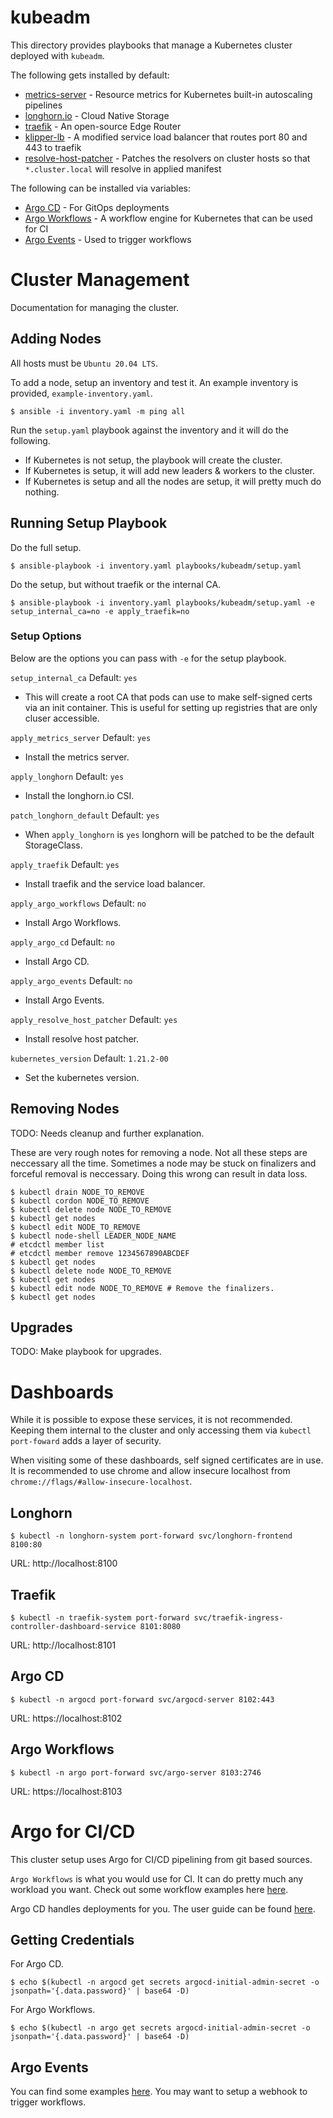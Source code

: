 # kubeadm
This directory provides playbooks that manage a Kubernetes cluster deployed with `kubeadm`.

The following gets installed by default:
* [metrics-server](https://github.com/kubernetes-sigs/metrics-server) - Resource metrics for Kubernetes built-in autoscaling pipelines
* [longhorn.io](https://longhorn.io/) - Cloud Native Storage
* [traefik](https://doc.traefik.io/traefik/) - An open-source Edge Router
* [klipper-lb](https://github.com/k3s-io/klipper-lb/) - A modified service load balancer that routes port 80 and 443 to traefik
* [resolve-host-patcher](https://github.com/scalabledelivery/resolve-host-patcher/) - Patches the resolvers on cluster hosts so that `*.cluster.local` will resolve in applied manifest

The following can be installed via variables:
* [Argo CD](https://github.com/argoproj/argo-cd) - For GitOps deployments
* [Argo Workflows](https://github.com/argoproj/argo-workflows) - A workflow engine for Kubernetes that can be used for CI
* [Argo Events](https://github.com/argoproj/argo-events) - Used to trigger workflows

# Cluster Management
Documentation for managing the cluster.

## Adding Nodes
All hosts must be `Ubuntu 20.04 LTS`.

To add a node, setup an inventory and test it. An example inventory is provided, `example-inventory.yaml`.
```text
$ ansible -i inventory.yaml -m ping all
```

Run the `setup.yaml` playbook against the inventory and it will do the following.

* If Kubernetes is not setup, the playbook will create the cluster.
* If Kubernetes is setup, it will add new leaders & workers to the cluster.
* If Kubernetes is setup and all the nodes are setup, it will pretty much do nothing.

## Running Setup Playbook
Do the full setup.
```text
$ ansible-playbook -i inventory.yaml playbooks/kubeadm/setup.yaml
```
Do the setup, but without traefik or the internal CA.
```text
$ ansible-playbook -i inventory.yaml playbooks/kubeadm/setup.yaml -e setup_internal_ca=no -e apply_traefik=no
```

### Setup Options
Below are the options you can pass with `-e` for the setup playbook.

`setup_internal_ca` Default: `yes`
* This will create a root CA that pods can use to make self-signed certs via an init container. This is useful for setting up registries that are only cluser accessible.

`apply_metrics_server` Default: `yes`
* Install the metrics server.

`apply_longhorn` Default: `yes`
* Install the longhorn.io CSI.

`patch_longhorn_default` Default: `yes`
* When `apply_longhorn` is `yes` longhorn will be patched to be the default StorageClass.

`apply_traefik` Default: `yes`
* Install traefik and the service load balancer.

`apply_argo_workflows` Default: `no`
* Install Argo Workflows.

`apply_argo_cd` Default: `no`
* Install Argo CD.

`apply_argo_events` Default: `no`
* Install Argo Events.

`apply_resolve_host_patcher` Default: `yes`
* Install resolve host patcher.

`kubernetes_version` Default: `1.21.2-00`
* Set the kubernetes version.



## Removing Nodes
TODO: Needs cleanup and further explanation.

These are very rough notes for removing a node. Not all these steps are neccessary all the time. Sometimes a node may be stuck on finalizers and forceful removal is neccessary. Doing this wrong can result in data loss.
```text
$ kubectl drain NODE_TO_REMOVE
$ kubectl cordon NODE_TO_REMOVE
$ kubectl delete node NODE_TO_REMOVE
$ kubectl get nodes
$ kubectl edit NODE_TO_REMOVE
$ kubectl node-shell LEADER_NODE_NAME
# etcdctl member list
# etcdctl member remove 1234567890ABCDEF
$ kubectl get nodes
$ kubectl delete node NODE_TO_REMOVE
$ kubectl get nodes
$ kubectl edit node NODE_TO_REMOVE # Remove the finalizers.
$ kubectl get nodes
```

## Upgrades
TODO: Make playbook for upgrades.


# Dashboards
While it is possible to expose these services, it is not recommended. Keeping them internal to the cluster and only accessing them via `kubectl port-foward` adds a layer of security.

When visiting some of these dashboards, self signed certificates are in use. It is recommended to use chrome and allow insecure localhost from `chrome://flags/#allow-insecure-localhost`.

## Longhorn
```text
$ kubectl -n longhorn-system port-forward svc/longhorn-frontend 8100:80
```
URL: http://localhost:8100

## Traefik
```text
$ kubectl -n traefik-system port-forward svc/traefik-ingress-controller-dashboard-service 8101:8080
```
URL: http://localhost:8101

## Argo CD
```text
$ kubectl -n argocd port-forward svc/argocd-server 8102:443
```
URL: https://localhost:8102

## Argo Workflows
```text
$ kubectl -n argo port-forward svc/argo-server 8103:2746
```
URL: https://localhost:8103

# Argo for CI/CD
This cluster setup uses Argo for CI/CD pipelining from git based sources.

`Argo Workflows` is what you would use for CI. It can do pretty much any workload you want. Check out some workflow examples here [here](https://argoproj.github.io/argo-workflows/examples/).

Argo CD handles deployments for you. The user guide can be found [here](https://argo-cd.readthedocs.io/en/stable/user-guide/).

## Getting Credentials
For Argo CD.
```text
$ echo $(kubectl -n argocd get secrets argocd-initial-admin-secret -o jsonpath='{.data.password}' | base64 -D)
```

For Argo Workflows.
```text
$ echo $(kubectl -n argo get secrets argocd-initial-admin-secret -o jsonpath='{.data.password}' | base64 -D)
```

## Argo Events
You can find some examples [here](https://github.com/argoproj/argo-events/tree/stable/examples). You may want to setup a webhook to trigger workflows.